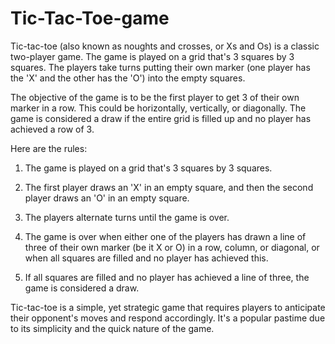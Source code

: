 # Tic-Tac-Toe-game

Tic-tac-toe (also known as noughts and crosses, or Xs and Os) is a classic two-player game. The game is played on a grid that's 3 squares by 3 squares. The players take turns putting their own marker (one player has the 'X' and the other has the 'O') into the empty squares.

The objective of the game is to be the first player to get 3 of their own marker in a row. This could be horizontally, vertically, or diagonally. The game is considered a draw if the entire grid is filled up and no player has achieved a row of 3.

Here are the rules:

1. The game is played on a grid that's 3 squares by 3 squares.

2. The first player draws an 'X' in an empty square, and then the second player draws an 'O' in an empty square.

3. The players alternate turns until the game is over.

4. The game is over when either one of the players has drawn a line of three of their own marker (be it X or O) in a row, column, or diagonal, or when all squares are filled and no player has achieved this.

5. If all squares are filled and no player has achieved a line of three, the game is considered a draw.

Tic-tac-toe is a simple, yet strategic game that requires players to anticipate their opponent's moves and respond accordingly. It's a popular pastime due to its simplicity and the quick nature of the game.
